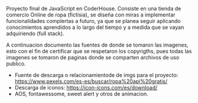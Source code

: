 Proyecto final de JavaScript en CoderHouse.
Consiste en una tienda de comercio Online de ropa (fictisia), se diseña con miras a implementar funcionalidades complertas a futuro, 
ya que se planea seguir aplicando conocimientos aprendidos a lo largo del tiempo y a medida que se vayan adquiriendo (full stack).

A continuacion documento las fuentes de donde se tomaron las imagenes, esto con el fin de certificar que se respetaron los copyrigths, 
pues todas las imagenes se tomaron de paginas donde se comparten archivos de uso publico.

* Fuente de descarga o relacionamientode de imgs para el proyecto: https://www.pexels.com/es-es/buscar/ropa%20api%20gratis/
* Descarga de iconos: https://icon-icons.com/es/download/
* AOS, fontawessome, sweet alert y otros de animacion.

